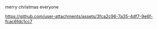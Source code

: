 merry christmas everyone

https://github.com/user-attachments/assets/3fca2c96-7a35-4df7-9e6f-fcac6fdc1cc7

